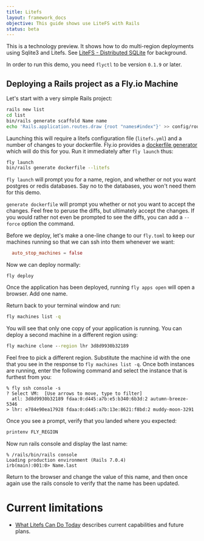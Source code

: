 ```yaml
---
title: Litefs
layout: framework_docs
objective: This guide shows use LiteFS with Rails
status: beta
---
```


This is a technology preview.  It shows how to do multi-region deployments
using Sqlite3 and Litefs.  See [LiteFS - Distributed
SQLite](https://fly.io/docs/litefs/) for background.

In order to run this demo, you need `flyctl` to be version `0.1.9` or later.


## Deploying a Rails project as a Fly.io Machine

Let's start with a very simple Rails project:

```sh
rails new list
cd list
bin/rails generate scaffold Name name
echo 'Rails.application.routes.draw {root "names#index"}' >> config/routes.rb
```

Launching this will require a litefs configuration file (`litefs.yml`) and a number of changes to your dockerfile.  Fly.io provides a [dockerfile generator](https://github.com/fly-apps/dockerfile-rails) which will do this for you.  Run it immediately after `fly launch` thus:


```sh
fly launch
bin/rails generate dockerfile --litefs
```

`fly launch` will prompt you for a name, region, and whether or not you want postgres or redis databases.  Say no to the databases, you won't need them for this demo.

`generate dockerfile` will prompt you whether or not you want to accept the changes.  Feel free to peruse the diffs, but ultimately accept the changes.  If you would rather not even be prompted to see the diffs, you can add a `--force` option the command.

Before we deploy, let's make a one-line change to our `fly.toml` to keep our machines running so that we can ssh into them whenever we want:

```toml
  auto_stop_machines = false
```

Now we can deploy normally:

```
fly deploy
```

Once the application has been deployed, running `fly apps open` will open a
browser. Add one name.

Return back to your terminal window and run:

```cmd
fly machines list -q
```

You will see that only one copy of your application is running.  You can deploy a second machine in a different region using:

```cmd
fly machine clone --region lhr 3d8d9930b32189
```

Feel free to pick a different region.  Substitute the machine id with the one
that you see in the response to `fly machines list -q`.  Once both instances
are running, enter the following command and select the instance that is
furthest from you:

```
% fly ssh console -s
? Select VM:  [Use arrows to move, type to filter]
  atl: 3d8d9930b32189 fdaa:0:d445:a7b:e5:b340:6b3d:2 autumn-breeze-5346
> lhr: e784e90ea17928 fdaa:0:d445:a7b:13e:8621:f8bd:2 muddy-moon-3291
```

Once you see a prompt, verify that you landed where you expected:

```cmd
printenv FLY_REGION
```

Now run rails console and display the last name:

```
% /rails/bin/rails console
Loading production environment (Rails 7.0.4)
irb(main):001:0> Name.last
```

Return to the browser and change the value of this name, and then once again use the rails console to verify that the name has been updated.

# Current limitations

 * [What Litefs Can Do Today](https://fly.io/blog/introducing-litefs/#what-litefs-can-do-today) describes current capabilities and future plans.

